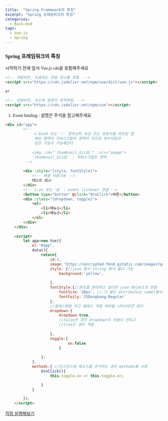 ```yaml
---
title:  "Spring Framework의 특징"
excerpt: "Spring 프레임워크의 특징"
categories: 
  - Back-end
tags:
  - Vue.js
  - Spring
---
```


<style>
@font-face { font-family: 'IBMPlexSansKR-Regular';
   src: url('https://cdn.jsdelivr.net/gh/projectnoonnu/noonfonts_20-07@1.0/IBMPlexSansKR-Regular.woff') format('woff'); font-weight: normal; font-style: normal; }
body, a, h3, h4,h1{
font-family: 'IBMPlexSansKR-Regular';
}
td{
	border: 1px solid;
}
</style>

<h3>Spring 프레임워크의 특징</h3>

<p>시작하기 전에 앞서 Vue.js cdn을 포함해주세요</p>

```html
<!-- 개발버전, 도움되는 콘솔 경고를 포함. -->
<script src="https://cdn.jsdelivr.net/npm/vue/dist/vue.js"></script>

or

<!-- 상용버전, 속도와 용량이 최적화됨. -->
<script src="https://cdn.jsdelivr.net/npm/vue"></script>

```
1. Event binding : 설명은 주석을 참고해주세요

```html
<div id="app">
        <!--
             v-bind 또는 ':' 컴포넌트 속성 또는 표현식을 바인딩 함
             해당 영역이 자바스크립트 영역이 되므로 변수대입과 
             같은 기능이 가능해진다 
         
            <img :id="`thumbnail_${id}`" :src="image"> 
            `thumbnail_${id}` : 자바스크립트 영역
         -->
        
        <div :style="[style, fontStyle]"> 
            <!-- 배열 사용가능 -->
            테스트 div
        </div>
        <!-- v-on 또는 '@' : event listener 연결 -->
        <button type="button" @click="btnClick">버튼</button>
        <div :class="[dropdown, toggle]">
            <ul>
                <li>메뉴1</li>
                <li>메뉴2</li>
            </ul>
        </div>
    </div>
	
	<script>
        let app=new Vue({
            el:"#app",
            data(){
                return{
                    id:1,
                    image:'https://encrypted-tbn0.gstatic.com/images?q=tbn%3AANd9GcQUbWwRjXj9QEwiW5TRjm9OThsR6sC7WznKCA&usqp=CAU',
                    style: {//json 형식 string 형식 둘다 가능 
                        background:'yellow',
                        
                    },
                    fontStyle:{//폰트를 분리하고 싶다면 json Object로 만듬
                        fontSize:'20px', //-가 붙는 attribute는 camel형식으로 바꿔주면 됨
                        fontFaily:'JSDongkang-Regular'
                    },
                    //클래스명을 적고 클래스 적용 여부를 나타내주면 된다
                    dropdown:{
                        dropdown:true,
                        //false인 경우 dropdown이 적용이 안되고
                        //true인 경우 적용
                       
                    },
                    toggle:{
                            on:false
                        }
                    
                };
            },
            methods:{ //인스턴스에 메소드를 추가하는 경우 methods를 사용
                btnClick(){
                    this.toggle.on =! this.toggle.on;

                }
            }

        });
    </script>

```

<a href="https://jsfiddle.net/hjleee/7dpre53j/8/">직접 실행해보기</a>

